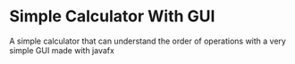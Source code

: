 # Simple Calculator With GUI
A simple calculator that can understand the order of operations with a very simple GUI made with javafx

